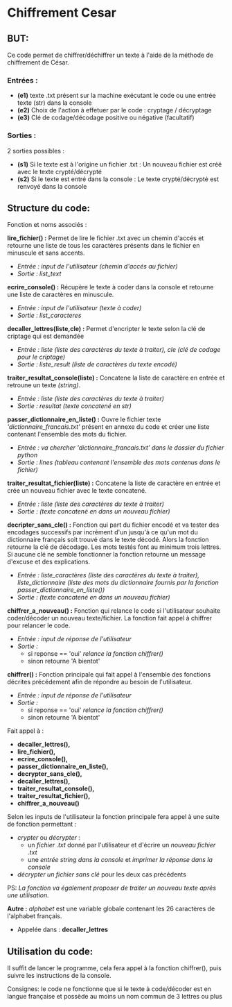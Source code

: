 # Chiffrement Cesar

## BUT:
Ce code permet de chiffrer/déchiffrer un texte à l'aide de la méthode de chiffrement de César. 

### Entrées :
- **(e1)** texte .txt présent sur la machine exécutant le code ou une entrée texte (str) dans la console
- **(e2)** Choix de l'action à effetuer par le code : cryptage / décryptage
- **(e3)** Clé de codage/décodage positive ou négative (facultatif)

### Sorties :
2 sorties possibles :
- **(s1)** Si le texte est à l'origine un fichier .txt :
   Un nouveau fichier est créé avec le texte crypté/décrypté
- **(s2)** Si le texte est entré dans la console :
   Le texte crypté/décrypté est renvoyé dans la console

## Structure du code:

Fonction et noms associés :


**lire_fichier() :**
Permet de lire le fichier .txt avec un chemin d'accés et retourne une liste de tous les caractères présents dans le fichier en minuscule et sans accents.
- *Entrée : input de l'utilisateur (chemin d'accés au fichier)*
- *Sortie : list_text*


**ecrire_console() :**
Récupère le texte à coder dans la console et retourne une liste de caractères en minuscule. 
- *Entrée : input de l'utilisateur (texte à coder)*
- *Sortie : list_caracteres*


**decaller_lettres(liste,cle) :**
Permet d'encripter le texte selon la clé de criptage qui est demandée
- *Entrée : liste (liste des caractères du texte à traiter), cle (clé de codage pour le criptage)*
- *Sortie : liste_result (liste de caractères du texte encodé)*


**traiter_resultat_console(liste) :**
Concatene la liste de caractère en entrée et retroune un texte *(string)*. 
- *Entrée : liste (liste des caractères du texte à traiter)*
- *Sortie : resultat (texte concatené en str)*


**passer_dictionnaire_en_liste() :**
Ouvre le fichier texte *'dictionnaire_francais.txt'* présent en annexe du code et créer une liste contenant l'ensemble des mots du fichier. 
- *Entrée : va chercher 'dictionnaire_francais.txt' dans le dossier du fichier python*
- *Sortie : lines (tableau contenant l'ensemble des mots contenus dans le fichier)*


**traiter_resultat_fichier(liste) :**
Concatene la liste de caractère en entrée et crée un nouveau fichier avec le texte concatené. 
- *Entrée : liste (liste des caractères du texte à traiter)*
- *Sortie : (texte concatené en dans un nouveau fichier)*


**decripter_sans_cle() :**
Fonction qui part du fichier encodé et va tester des encodages successifs par incrément d'un jusqu'à ce qu'un mot du dictionnaire français soit trouvé dans le texte décodé. Alors la fonction retourne la clé de décodage. Les mots testés font au minimum trois lettres.
Si aucune clé ne semble fonctionner la fonction retourne un message d'excuse et des explications. 
- *Entrée : liste_caractères (liste des caractères du texte à traiter), liste_dictionnaire (liste des mots du dictionnaire fournis par la fonction passer_dictionnaire_en_liste())*
- *Sortie : (texte concatené en dans un nouveau fichier)*

**chiffrer_a_nouveau() :**
Fonction qui relance le code si l'utilisateur souhaite coder/décoder un nouveau texte/fichier. La fonction fait appel à chiffrer pour relancer le code.
- *Entrée : input de réponse de l'utilisateur*
- *Sortie :*
   - si reponse == 'oui' *relance la fonction chiffrer()*
   - sinon retourne 'A bientot'


**chiffrer() :**
Fonction principale qui fait appel à l'ensemble des fonctions décrites précédement afin de répondre au besoin de l'utilisateur.
- *Entrée : input de réponse de l'utilisateur*
- *Sortie :*
   - si reponse == 'oui' *relance la fonction chiffrer()*
   - sinon retourne 'A bientot'

Fait appel à : 
- **decaller_lettres(),**
- **lire_fichier(),**
- **ecrire_console(),**
- **passer_dictionnaire_en_liste(),**
- **decrypter_sans_cle(),**
- **decaller_lettres(),**
- **traiter_resultat_console(),**
- **traiter_resultat_fichier(),**
- **chiffrer_a_nouveau()**

Selon les inputs de l'utilisateur la fonction principale fera appel à une suite de fonction permettant :
- _crypter_ ou _décrypter_ :
   - un _fichier .txt_ donné par l'utilisateur et d'écrire un _nouveau fichier .txt_
   - une _entrée string dans la console_ et _imprimer la réponse dans la console_
- _décrypter un fichier sans clé_ pour les deux cas précédents

PS: *La fonction va également proposer de traiter un nouveau texte après une utilisation.* 


**Autre :**
*alphabet* est une variable globale contenant les 26 caractères de l'alphabet français. 
- Appelée dans : **decaller_lettres**

## Utilisation du code:
Il suffit de lancer le programme, cela fera appel à la fonction chiffrer(), puis suivre les instructions de la console. 

Consignes: le code ne fonctionne que si le texte à code/décoder est en langue française et possède au moins un nom commun de 3 lettres ou plus

